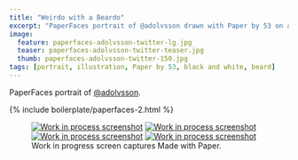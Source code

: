 ```yaml
---
title: "Weirdo with a Beardo"
excerpt: "PaperFaces portrait of @adolvsson drawn with Paper by 53 on an iPad."
image: 
  feature: paperfaces-adolvsson-twitter-lg.jpg
  teaser: paperfaces-adolvsson-twitter-teaser.jpg
  thumb: paperfaces-adolvsson-twitter-150.jpg
tags: [portrait, illustration, Paper by 53, black and white, beard]
---
```


PaperFaces portrait of [@adolvsson](http://twitter.com/adolvsson).

{% include boilerplate/paperfaces-2.html %}

<figure class="third">
  <a href="{{ site.url }}/images/paperfaces-adolvsson-process-1-lg.jpg"><img src="{{ site.url }}/images/paperfaces-adolvsson-process-1-600.jpg" alt="Work in process screenshot"></a>
  <a href="{{ site.url }}/images/paperfaces-adolvsson-process-2-lg.jpg"><img src="{{ site.url }}/images/paperfaces-adolvsson-process-2-600.jpg" alt="Work in process screenshot"></a>
  <a href="{{ site.url }}/images/paperfaces-adolvsson-process-3-lg.jpg"><img src="{{ site.url }}/images/paperfaces-adolvsson-process-3-600.jpg" alt="Work in process screenshot"></a>
  <a href="{{ site.url }}/images/paperfaces-adolvsson-process-4-lg.jpg"><img src="{{ site.url }}/images/paperfaces-adolvsson-process-4-600.jpg" alt="Work in process screenshot"></a>
  <figcaption>Work in progress screen captures Made with Paper.</figcaption>
</figure>